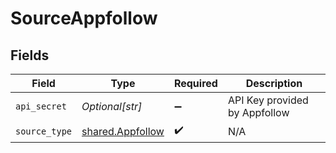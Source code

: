 # SourceAppfollow


## Fields

| Field                                                | Type                                                 | Required                                             | Description                                          |
| ---------------------------------------------------- | ---------------------------------------------------- | ---------------------------------------------------- | ---------------------------------------------------- |
| `api_secret`                                         | *Optional[str]*                                      | :heavy_minus_sign:                                   | API Key provided by Appfollow                        |
| `source_type`                                        | [shared.Appfollow](../../models/shared/appfollow.md) | :heavy_check_mark:                                   | N/A                                                  |